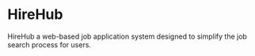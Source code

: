 # HireHub
HireHub a web-based job application system designed to simplify the job search process for users. 
